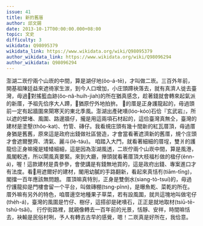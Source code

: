 ```yaml
---
issue: 41
title: 新的舊厝
author: 邱文錫
date: 2013-10-17T00:00:00.000+08:00
topic: 文史
difficulty: 3
wikidata: Q98095379
wikidata_link: https://www.wikidata.org/wiki/Q98095379
author_wikidata_link: https://www.wikidata.org/wiki/Q98096294
author_wikidata: Q98096294
---
```

澎湖二崁佇兩个山崁的中間，算是湖仔地(ôo-á-tē)，才叫做二崁。三百外年前，開基祖陳廷益來遮徛家生湠，到今人口增加，小庄頭蹛袂落去，就有真濟人徙去臺灣，毋過𪜶對搖籃血跡(ôo-nâ-huih-jiah)的所在猶真感念，趁著錢就會轉來起氣派的新厝，予祖先佮序大人蹛，𪜶猶原佇外地拍拚。
𪜶的厝是正身護龍起的，毋過頭前一定有起牆圍來閘寒天的東北季風。澎湖出產硓嘳(lóo-kóo)石佮『玄武岩』，所以遮的壁堵、風圍、路邊牆仔，攏是用這兩項石材起的，這佮臺灣真無仝，臺灣的建材是塗墼(thôo-kat)、竹管、磚仔。我看規庄頭有幾十間新的紅瓦厝頂，毋過厝身猶是舊舊，原來這是政府出錢做社區營造，才會當看著遮濟新的舊厝，規个庄頭才會遮爾整齊、清氣、麗斗(lè-táu)。
咱踏入大門，就看著細細的厝埕，雙爿的護龍佮正身嘛攏是矮矮細細，這是因為澎湖風透，二崁佇兩个山崁中間，算是風港，風閣較透，所以閘風真要緊。來到大廳，攑頭就看著厝頂大枝福杉做的楹仔(ênn-á)，喔！這款建材是貴參參，會使講是有錢無地買的，這是政府出錢、專案進口才有法度。看𪜶用遮爾好的建材，閣用幼膩的手路翻新，看起來真恬𠕇(tiām-tīng)，閣擋一百年應該無問題。
厝頂嘛真特別，正身是雙倒水(siang-tò-tsuí)的，毋過佇護龍抑是門樓會留一个平台，叫做磚棚(tsng-pînn)，是曝魚乾、菜乾的所在。厝外嘛有另外的特色，咱厝邊空地種果子草菜，若有設風圍，就共這塊地叫做宅仔(the̍h-á)，臺灣的風圍是竹仔、樹仔，這搭卻是硓嘳石，正正是就地取材(tsiū-tē-tshú-tsâi)。
行佇街路裡，就親像轉去一百年前的光景，恬靜、安祥，時間嘛恬去，袂輸是民俗村咧，予人有轉去古早的感覺，嗯！二崁真是好所在，我佮意。